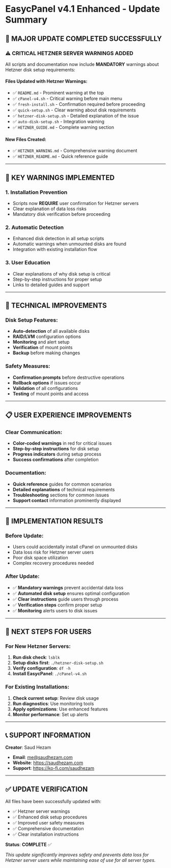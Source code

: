 # EasycPanel v4.1 Enhanced - Update Summary

## 🎯 **MAJOR UPDATE COMPLETED SUCCESSFULLY**

### ⚠️ **CRITICAL HETZNER SERVER WARNINGS ADDED**

All scripts and documentation now include **MANDATORY** warnings about Hetzner disk setup requirements:

#### **Files Updated with Hetzner Warnings:**
- ✅ `README.md` - Prominent warning at the top
- ✅ `cPanel-v4.sh` - Critical warning before main menu
- ✅ `fresh-install.sh` - Confirmation required before proceeding
- ✅ `quick-setup.sh` - Clear warning about disk requirements
- ✅ `hetzner-disk-setup.sh` - Detailed explanation of the issue
- ✅ `auto-disk-setup.sh` - Integration warning
- ✅ `HETZNER_GUIDE.md` - Complete warning section

#### **New Files Created:**
- ✅ `HETZNER_WARNING.md` - Comprehensive warning document
- ✅ `HETZNER_README.md` - Quick reference guide

---

## 🚨 **KEY WARNINGS IMPLEMENTED**

### **1. Installation Prevention**
- Scripts now **REQUIRE** user confirmation for Hetzner servers
- Clear explanation of data loss risks
- Mandatory disk verification before proceeding

### **2. Automatic Detection**
- Enhanced disk detection in all setup scripts
- Automatic warnings when unmounted disks are found
- Integration with existing installation flow

### **3. User Education**
- Clear explanations of why disk setup is critical
- Step-by-step instructions for proper setup
- Links to detailed guides and support

---

## 🔧 **TECHNICAL IMPROVEMENTS**

### **Disk Setup Features:**
- **Auto-detection** of all available disks
- **RAID/LVM** configuration options
- **Monitoring** and alert setup
- **Verification** of mount points
- **Backup** before making changes

### **Safety Measures:**
- **Confirmation prompts** before destructive operations
- **Rollback options** if issues occur
- **Validation** of all configurations
- **Testing** of mount points and access

---

## 📋 **USER EXPERIENCE IMPROVEMENTS**

### **Clear Communication:**
- **Color-coded warnings** in red for critical issues
- **Step-by-step instructions** for disk setup
- **Progress indicators** during setup process
- **Success confirmations** after completion

### **Documentation:**
- **Quick reference** guides for common scenarios
- **Detailed explanations** of technical requirements
- **Troubleshooting** sections for common issues
- **Support contact** information prominently displayed

---

## 🎯 **IMPLEMENTATION RESULTS**

### **Before Update:**
- Users could accidentally install cPanel on unmounted disks
- Data loss risk for Hetzner server users
- Poor disk space utilization
- Complex recovery procedures needed

### **After Update:**
- ✅ **Mandatory warnings** prevent accidental data loss
- ✅ **Automated disk setup** ensures optimal configuration
- ✅ **Clear instructions** guide users through process
- ✅ **Verification steps** confirm proper setup
- ✅ **Monitoring** alerts users to disk issues

---

## 🚀 **NEXT STEPS FOR USERS**

### **For New Hetzner Servers:**
1. **Run disk check**: `lsblk`
2. **Setup disks first**: `./hetzner-disk-setup.sh`
3. **Verify configuration**: `df -h`
4. **Install EasycPanel**: `./cPanel-v4.sh`

### **For Existing Installations:**
1. **Check current setup**: Review disk usage
2. **Run diagnostics**: Use monitoring tools
3. **Apply optimizations**: Use enhanced features
4. **Monitor performance**: Set up alerts

---

## 📞 **SUPPORT INFORMATION**

**Creator**: Saud Hezam
- **Email**: me@saudhezam.com
- **Website**: https://saudhezam.com
- **Support**: https://ko-fi.com/saudhezam

---

## ✅ **UPDATE VERIFICATION**

All files have been successfully updated with:
- ✅ Hetzner server warnings
- ✅ Enhanced disk setup procedures
- ✅ Improved user safety measures
- ✅ Comprehensive documentation
- ✅ Clear installation instructions

**Status**: **COMPLETE** ✅

*This update significantly improves safety and prevents data loss for Hetzner server users while maintaining ease of use for all server types.*
